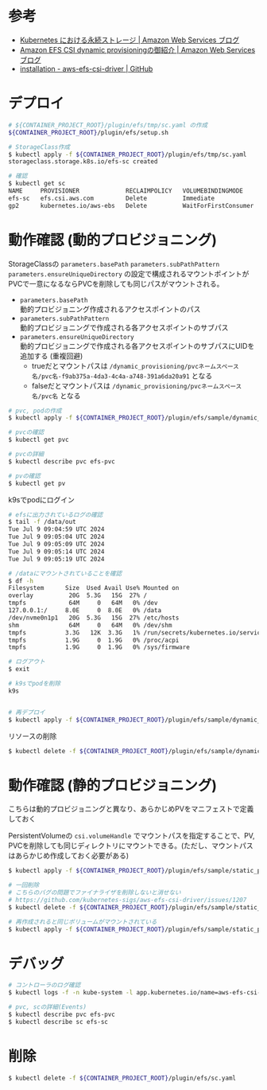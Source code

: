 # 参考
- [Kubernetes における永続ストレージ | Amazon Web Services ブログ](https://aws.amazon.com/jp/blogs/news/persistent-storage-for-kubernetes/)
- [Amazon EFS CSI dynamic provisioningの御紹介 | Amazon Web Services ブログ](https://aws.amazon.com/jp/blogs/news/amazon-efs-csi-dynamic-provisioning/)
- [installation - aws-efs-csi-driver | GitHub](https://github.com/kubernetes-sigs/aws-efs-csi-driver?tab=readme-ov-file#installation)

# デプロイ

```bash
# ${CONTAINER_PROJECT_ROOT}/plugin/efs/tmp/sc.yaml の作成
${CONTAINER_PROJECT_ROOT}/plugin/efs/setup.sh

# StorageClass作成
$ kubectl apply -f ${CONTAINER_PROJECT_ROOT}/plugin/efs/tmp/sc.yaml
storageclass.storage.k8s.io/efs-sc created

# 確認
$ kubectl get sc
NAME     PROVISIONER             RECLAIMPOLICY   VOLUMEBINDINGMODE      ALLOWVOLUMEEXPANSION   AGE
efs-sc   efs.csi.aws.com         Delete          Immediate              false                  22s
gp2      kubernetes.io/aws-ebs   Delete          WaitForFirstConsumer   false                  13d
```

# 動作確認 (動的プロビジョニング)

StorageClassの `parameters.basePath` `parameters.subPathPattern` `parameters.ensureUniqueDirectory` の設定で構成されるマウントポイントがPVCで一意になるならPVCを削除しても同じパスがマウントされる。

- `parameters.basePath`  
動的プロビジョニング作成されるアクセスポイントのパス
- `parameters.subPathPattern`  
動的プロビジョニングで作成される各アクセスポイントのサブパス
- `parameters.ensureUniqueDirectory`  
動的プロビジョニングで作成される各アクセスポイントのサブパスにUIDを追加する (重複回避)
  - trueだとマウントパスは `/dynamic_provisioning/pvcネームスペース名/pvc名-f9ab375a-4da3-4c4a-a748-391a6da20a91` となる
  - falseだとマウントパスは `/dynamic_provisioning/pvcネームスペース名/pvc名` となる


```bash
# pvc, podの作成
$ kubectl apply -f ${CONTAINER_PROJECT_ROOT}/plugin/efs/sample/dynamic_provisioning.yaml

# pvcの確認
$ kubectl get pvc

# pvcの詳細
$ kubectl describe pvc efs-pvc

# pvの確認
$ kubectl get pv
```

k9sでpodにログイン

```bash
# efsに出力されているログの確認
$ tail -f /data/out
Tue Jul 9 09:04:59 UTC 2024
Tue Jul 9 09:05:04 UTC 2024
Tue Jul 9 09:05:09 UTC 2024
Tue Jul 9 09:05:14 UTC 2024
Tue Jul 9 09:05:19 UTC 2024

# /dataにマウントされていることを確認
$ df -h
Filesystem      Size  Used Avail Use% Mounted on
overlay          20G  5.3G   15G  27% /
tmpfs            64M     0   64M   0% /dev
127.0.0.1:/     8.0E     0  8.0E   0% /data
/dev/nvme0n1p1   20G  5.3G   15G  27% /etc/hosts
shm              64M     0   64M   0% /dev/shm
tmpfs           3.3G   12K  3.3G   1% /run/secrets/kubernetes.io/serviceaccount
tmpfs           1.9G     0  1.9G   0% /proc/acpi
tmpfs           1.9G     0  1.9G   0% /sys/firmware

# ログアウト
$ exit
```

```bash
# k9sでpodを削除
k9s


# 再デプロイ
$ kubectl apply -f ${CONTAINER_PROJECT_ROOT}/plugin/efs/sample/dynamic_provisioning.yaml
```

リソースの削除

```bash
$ kubectl delete -f ${CONTAINER_PROJECT_ROOT}/plugin/efs/sample/dynamic_provisioning.yaml
```

# 動作確認 (静的プロビジョニング)

こちらは動的プロビジョニングと異なり、あらかじめPVをマニフェストで定義しておく  

PersistentVolumeの `csi.volumeHandle` でマウントパスを指定することで、PV, PVCを削除しても同じディレクトリにマウントできる。(ただし、マウントパスはあらかじめ作成しておく必要がある)


```bash
$ kubectl apply -f ${CONTAINER_PROJECT_ROOT}/plugin/efs/sample/static_provisioning.yaml

# 一回削除
# こちらのバグの問題でファイナライザを削除しないと消せない
# https://github.com/kubernetes-sigs/aws-efs-csi-driver/issues/1207
$ kubectl delete -f ${CONTAINER_PROJECT_ROOT}/plugin/efs/sample/static_provisioning.yaml

# 再作成されると同じボリュームがマウントされている
$ kubectl apply -f ${CONTAINER_PROJECT_ROOT}/plugin/efs/sample/static_provisioning.yaml
```


# デバッグ

```bash
# コントローラのログ確認
$ kubectl logs -f -n kube-system -l app.kubernetes.io/name=aws-efs-csi-driver,app=efs-csi-controller

# pvc, scの詳細(Events)
$ kubectl describe pvc efs-pvc
$ kubectl describe sc efs-sc
```


# 削除

```bash
$ kubectl delete -f ${CONTAINER_PROJECT_ROOT}/plugin/efs/sc.yaml
```